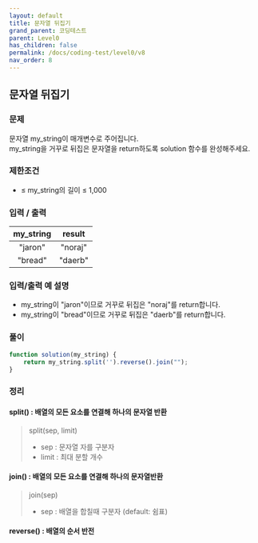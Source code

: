 ```yaml
---
layout: default
title: 문자열 뒤집기
grand_parent: 코딩테스트
parent: Level0
has_children: false
permalink: /docs/coding-test/level0/v8
nav_order: 8
---
```



## **문자열 뒤집기** 

### **문제** 

문자열 my_string이 매개변수로 주어집니다.  
my_string을 거꾸로 뒤집은 문자열을 return하도록 solution 함수를 완성해주세요.


### **제한조건**

- ≤ my_string의 길이 ≤ 1,000  


### **입력 / 출력**

|my_string   |result        |  
|:----------:|:------------:|
|"jaron"     |"noraj"       |
|"bread"     |"daerb"       |

### **입력/출력 예 설명**
- my_string이 "jaron"이므로 거꾸로 뒤집은 "noraj"를 return합니다.
- my_string이 "bread"이므로 거꾸로 뒤집은 "daerb"를 return합니다.


### **풀이**

```js
function solution(my_string) {
    return my_string.split('').reverse().join("");
}
```



### **정리**

#### **split() : 배열의 모든 요소를 연결해 하나의 문자열 반환** 
> split(sep, limit)
> - sep : 문자열 자를 구분자
> - limit : 최대 분할 개수

#### **join() : 배열의 모든 요소를 연결해 하나의 문자열반환** 
> join(sep)
> - sep : 배열을 합칠때 구분자 (default: 쉼표)

#### **reverse() : 배열의 순서 반전** 

